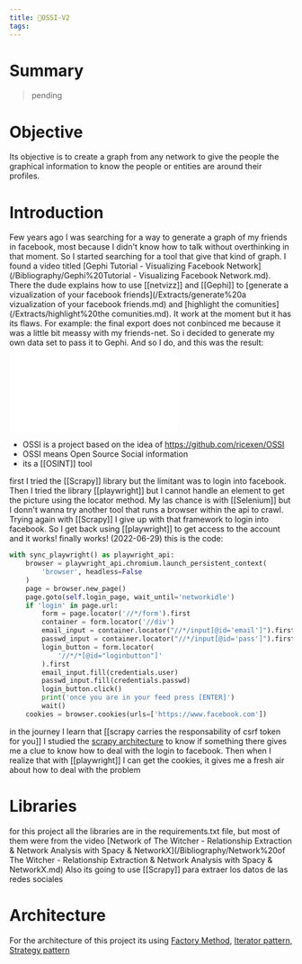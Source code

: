 ```yaml
---
title: 🌱OSSI-V2
tags:
---
```


# Summary
> pending

# Objective

Its objective is to create a graph from any network to give the people the graphical information to know the people or entities are around their profiles.
# Introduction
Few years ago I was searching for a way to generate a graph of my friends in facebook, most because I didn't know how to talk without overthinking in that moment. So I started searching for a tool that give that kind of graph. I found a video titled [Gephi Tutorial - Visualizing Facebook Network](/Bibliography/Gephi%20Tutorial - Visualizing Facebook Network.md). There the dude explains how to use [[netvizz]] and [[Gephi]] to [generate a vizualization of your facebook friends](/Extracts/generate%20a vizualization of your facebook friends.md) and [highlight the comunities](/Extracts/highlight%20the comunities.md). It work at the moment but it has its flaws. For example: the final export does not conbinced me because it was a little bit meassy with my friends-net. So i decided to generate my own data set to pass it to Gephi. And so I do, and this was the result:
![fb-friends-crawler svg](/Extracts/fb-friends-crawler%20svg.md)

- OSSI is a project based on the idea of https://github.com/ricexen/OSSI
- OSSI means Open Source Social information
- its a [[OSINT]] tool

first I tried the [[Scrapy]] library but the limitant was to login into facebook. Then I tried the library [[playwright]] but I cannot handle an element to get the picture using the locator method. My las chance is with [[Selenium]] but I donn't wanna try another tool that runs a browser within the api to crawl. Trying again with [[Scrapy]] I give up with that framework to login into facebook. So I get back using [[playwright]] to get access to the account and it works! finally works! (2022-06-29) this is the code:
```python
with sync_playwright() as playwright_api:
	browser = playwright_api.chromium.launch_persistent_context(
		'browser', headless=False
	)
	page = browser.new_page()
	page.goto(self.login_page, wait_until='networkidle')
	if 'login' in page.url:
		form = page.locator('//*/form').first
		container = form.locator('//div')
		email_input = container.locator("//*/input[@id='email']").first
		passwd_input = container.locator("//*/input[@id='pass']").first
		login_button = form.locator(
			'//*/*[@id="loginbutton"]'
		).first
		email_input.fill(credentials.user)
		passwd_input.fill(credentials.passwd)
		login_button.click()
		print('once you are in your feed press [ENTER]')
		wait()
	cookies = browser.cookies(urls=['https://www.facebook.com'])
```
in the journey I learn that [[scrapy carries the responsability of csrf token for you]] I studied the [scrapy architecture](/Extracts/scrapy%20architecture.md) to know if something there gives me a clue to know how to deal with the login to facebook.
Then when I realize that with [[playwright]] I can get the cookies, it gives me a fresh air about how to deal with the problem

# Libraries
for this project all the libraries are in the requirements.txt file, but most of them were from the video [Network of The Witcher - Relationship Extraction & Network Analysis with Spacy & NetworkX](/Bibliography/Network%20of The Witcher - Relationship Extraction & Network Analysis with Spacy & NetworkX.md)
Also its going to use [[Scrapy]] para extraer los datos de las redes sociales

# Architecture
For the architecture of this project its using [Factory Method](/Bibliography/Factory%20Method.md), [Iterator pattern](/Bibliography/Iterator%20pattern.md), [Strategy pattern](/Bibliography/Strategy%20pattern.md)
